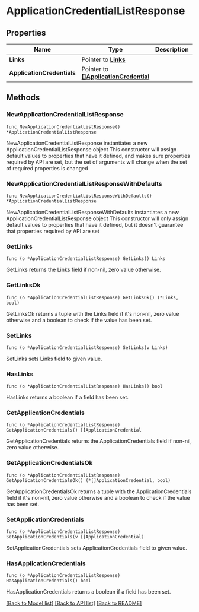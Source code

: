 # ApplicationCredentialListResponse

## Properties

Name | Type | Description | Notes
------------ | ------------- | ------------- | -------------
**Links** | Pointer to [**Links**](Links.md) |  | [optional] 
**ApplicationCredentials** | Pointer to [**[]ApplicationCredential**](ApplicationCredential.md) |  | [optional] 

## Methods

### NewApplicationCredentialListResponse

`func NewApplicationCredentialListResponse() *ApplicationCredentialListResponse`

NewApplicationCredentialListResponse instantiates a new ApplicationCredentialListResponse object
This constructor will assign default values to properties that have it defined,
and makes sure properties required by API are set, but the set of arguments
will change when the set of required properties is changed

### NewApplicationCredentialListResponseWithDefaults

`func NewApplicationCredentialListResponseWithDefaults() *ApplicationCredentialListResponse`

NewApplicationCredentialListResponseWithDefaults instantiates a new ApplicationCredentialListResponse object
This constructor will only assign default values to properties that have it defined,
but it doesn't guarantee that properties required by API are set

### GetLinks

`func (o *ApplicationCredentialListResponse) GetLinks() Links`

GetLinks returns the Links field if non-nil, zero value otherwise.

### GetLinksOk

`func (o *ApplicationCredentialListResponse) GetLinksOk() (*Links, bool)`

GetLinksOk returns a tuple with the Links field if it's non-nil, zero value otherwise
and a boolean to check if the value has been set.

### SetLinks

`func (o *ApplicationCredentialListResponse) SetLinks(v Links)`

SetLinks sets Links field to given value.

### HasLinks

`func (o *ApplicationCredentialListResponse) HasLinks() bool`

HasLinks returns a boolean if a field has been set.

### GetApplicationCredentials

`func (o *ApplicationCredentialListResponse) GetApplicationCredentials() []ApplicationCredential`

GetApplicationCredentials returns the ApplicationCredentials field if non-nil, zero value otherwise.

### GetApplicationCredentialsOk

`func (o *ApplicationCredentialListResponse) GetApplicationCredentialsOk() (*[]ApplicationCredential, bool)`

GetApplicationCredentialsOk returns a tuple with the ApplicationCredentials field if it's non-nil, zero value otherwise
and a boolean to check if the value has been set.

### SetApplicationCredentials

`func (o *ApplicationCredentialListResponse) SetApplicationCredentials(v []ApplicationCredential)`

SetApplicationCredentials sets ApplicationCredentials field to given value.

### HasApplicationCredentials

`func (o *ApplicationCredentialListResponse) HasApplicationCredentials() bool`

HasApplicationCredentials returns a boolean if a field has been set.


[[Back to Model list]](../README.md#documentation-for-models) [[Back to API list]](../README.md#documentation-for-api-endpoints) [[Back to README]](../README.md)


